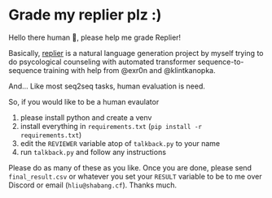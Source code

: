 # Grade my replier plz :)
Hello there human 👋, please help me grade Replier! 

Basically, [replier](https://github.com/Jemoka/Replier) is a natural language generation project by myself trying to do psycological counseling with automated transformer sequence-to-sequence training with help from @exr0n and @klintkanopka.

And... Like most seq2seq tasks, human evaluation is need.

So, if you would like to be a human evaulator

1. please install python and create a venv
2. install everything in `requirements.txt` (`pip install -r requirements.txt`)
3. edit the `REVIEWER` variable atop of `talkback.py` to your name
4. run `talkback.py` and follow any instructions

Please do as many of these as you like. Once you are done, please send `final_result.csv` or whatever you set your `RESULT` variable to be to me over Discord or email (`hliu@shabang.cf`). Thanks much.


